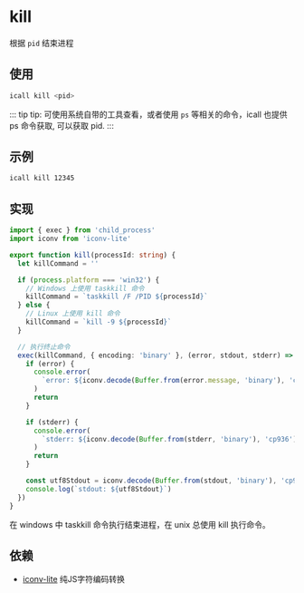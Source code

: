# kill

根据 `pid` 结束进程

## 使用

```sh
icall kill <pid>
```

::: tip
tip: 可使用系统自带的工具查看，或者使用 `ps` 等相关的命令，icall 也提供 ps 命令获取, 可以获取 pid.
:::

## 示例

```sh
icall kill 12345
```

## 实现

```ts
import { exec } from 'child_process'
import iconv from 'iconv-lite'

export function kill(processId: string) {
  let killCommand = ''

  if (process.platform === 'win32') {
    // Windows 上使用 taskkill 命令
    killCommand = `taskkill /F /PID ${processId}`
  } else {
    // Linux 上使用 kill 命令
    killCommand = `kill -9 ${processId}`
  }

  // 执行终止命令
  exec(killCommand, { encoding: 'binary' }, (error, stdout, stderr) => {
    if (error) {
      console.error(
        `error: ${iconv.decode(Buffer.from(error.message, 'binary'), 'cp936')}`
      )
      return
    }

    if (stderr) {
      console.error(
        `stderr: ${iconv.decode(Buffer.from(stderr, 'binary'), 'cp936')}`
      )
      return
    }

    const utf8Stdout = iconv.decode(Buffer.from(stdout, 'binary'), 'cp936')
    console.log(`stdout: ${utf8Stdout}`)
  })
}
```

在 windows 中 taskkill 命令执行结束进程，在 unix 总使用 kill 执行命令。

## 依赖

- [iconv-lite](https://www.npmjs.com/package/iconv-lite) 纯JS字符编码转换
